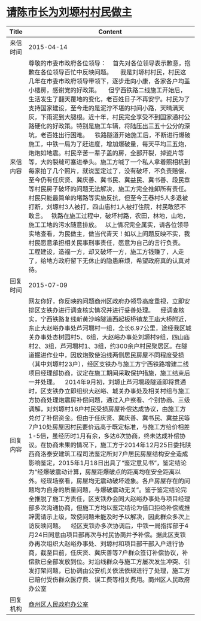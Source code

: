 # <a href="http://www.shangluo.gov.cn/zmhd/ldxxxx.jsp?urltype=leadermail.LeaderMailContentUrl&wbtreeid=1112&leadermailid=3065">请陈市长为刘塬村村民做主</a>
| Title |                                                                                                                                                                                                                                                                                                                                                                                                                                                         Content                                                                                                                                                                                                                                                                                                                                                                                                                                                         |
|:-----:|-------------------------------------------------------------------------------------------------------------------------------------------------------------------------------------------------------------------------------------------------------------------------------------------------------------------------------------------------------------------------------------------------------------------------------------------------------------------------------------------------------------------------------------------------------------------------------------------------------------------------------------------------------------------------------------------------------------------------------------------------------------------------------------------------------------------------------------------------------------------------------------------------------------------------|
| 来信时间  | 2015-04-14                                                                                                                                                                                                                                                                                                                                                                                                                                                                                                                                                                                                                                                                                                                                                                                                                                                                                                              |
| 来信内容  | 尊敬的市委市政府各位领导：    首先对各位领导表示歉意，抱歉在各位领导百忙中反映问题。     我是刘塬村村民，村民这几年在市委市政府领导带领下，逐步走向小康，各家各户均盖小楼房，感谢党的好政策。     但宁西铁路二线施工开始后，生活发生了翻天覆地的变化，老百姓日子不再安宁。村民为了支持国家建设，至今走的是泥泞不堪的村间小路，天晴满天灰，下雨泥到大腿根。近十年，村民完全享受不到国家通村公路硬化的好政策。特别是施工车辆，将陆压出三五十公分的深坑，老百姓出行困难。    铁路隧道开始施工后，不断进行爆破施工，中铁一局为了赶进度，增加爆破量，每天平均三五炮，炮炮如地震。村民辛苦一辈子盖的房，全部开裂，掉瓷片等等，大的裂缝可塞进拳头。施工方喊了一个私人拿着照相机到每家拍了几个照片，就说鉴定过了，没有破坏，不负责赔偿，至今仍有任庆贤、冀庆善、冀书民、冀益民、冀书善、段民章等村民房子破坏的问题无法解决，施工方完全推卸所有责任。村民只能最简单的堵路等实施反抗，但至今王巷村5人多退被打断，刘塬村3人被打，四山庙村1人被打住院，村民敢怒不敢言。   铁路在施工过程中，破坏村路，农田，林地，山地，施工工地的污水随意排放。   以上情况完全属实，请各位领导实地查看，为民做主，做当代青天！如以上问题反映不实，我村民愿意承担相关民事刑事责任，愿意为自己的言行负责。   工程建设，造福一方，却又破坏一方，施工方钱赚了，人走了，给地方政府留下无休止的隐患麻烦，希望政府真的认真对待。                                                                                                                                                                                                                                                          |
| 回复时间  | 2015-07-09                                                                                                                                                                                                                                                                                                                                                                                                                                                                                                                                                                                                                                                                                                                                                                                                                                                                                                              |
| 回复内容  | 网友你好，你反映的问题商州区政府办领导高度重视，立即安排区支铁办进行调查核实情况并进行妥善处理。    经调查核实，宁西铁路复线新黄沙岭隧道西起板桥镇龙王庙大桥附近，东止大赵峪办事处芦河墹村一组，全长6.97公里，途经我区城关办事处杏树园村5、6组，大赵峪办事处刘塬村9组，四山庙村2、3组，芦河墹村1、3组，约300余户村民聚居区。在隧道掘进作业中，因放炮致使沿线两侧居民房屋不同程度受损（其中刘塬村23户），经区支铁办与施工方宁西铁路增建二线项目经理部协商，议定在施工期间采取保护措施，施工结束后一并处理。    2014年9月初，刘塬止芦河墹段隧道即将贯通时，区支铁办立即组织大赵峪、城关办事处及相关村组与施工方协商处理炮震房补偿问题，通过入户察看、个别协商、三级调解，对刘塬村16户村民受损房屋补偿达成协议，由施工方兑付了补偿资金。但由于任庆贤、冀庆善、冀书民、冀益民等7户10处房屋因村民要价远高于既定标准，与施工方给价相差1-5倍，虽经历时1月有余，多达6次协商，终未达成补偿协议。在协商未果的情况下，施工方于2014年12月25日委托陕西商洛泰安建筑工程司法鉴定所对7户居民房屋结构安全造成影响鉴定，2015年1月18日出具了“鉴定意见书”，鉴定结论为“经爆破震动计算，房屋距爆破点的距离均在安全距离以外。经现场察看，房屋均无震动破坏迹象。各户房屋存在的问题均为自身的质量问题，与爆破震动无关”。鉴于鉴定结论完全推脱了施工方责任，区支铁办会同大赵峪办事处与项目经理部多次沟通协商，但施工方均以鉴定结论为借口拒绝补偿或推辞需请示上级，致使问题未能及时予以解决，因此群众多次上访反映问题。    经区支铁办多次协调后，中铁一局指挥部于4月24日同意由项目部再次与村民协商并予补偿。据此区支铁办再次组织大赵峪办事处、刘塬村和项目部干部入户进行协商，截至目前，任庆贤、冀庆善等7户群众签订补偿协议，补偿款已全部发放到位。对沿线群众与施工方屡次发生冲突、引发打架问题，已协调由公安机关依法依规进行了处理，施工方已赔付受伤群众医疗费、误工费等相关费用。商州区人民政府办公室 |
| 回复机构  | <a href="../../categories/agencies/商州区人民政府办公室.md">商州区人民政府办公室</a>                                                                                                                                                                                                                                                                                                                                                                                                                                                                                                                                                                                                                                                                                                                                                                                                                                                        |